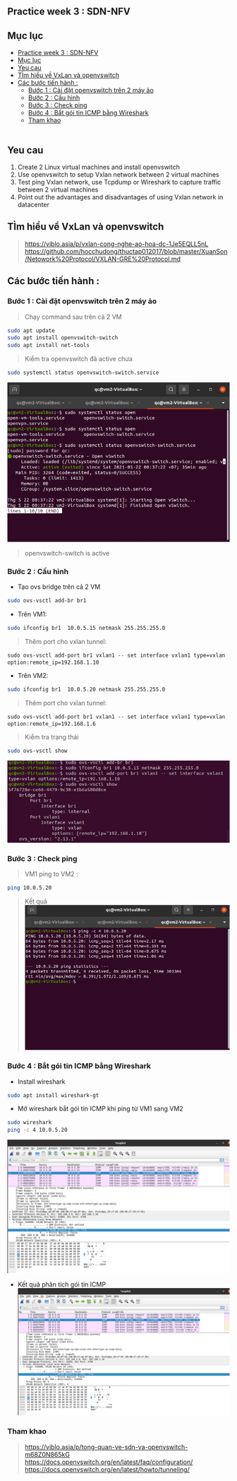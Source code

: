 ## Practice week 3 : SDN-NFV

## Mục lục
- [Practice week 3 : SDN-NFV](#practice-week-3--sdn-nfv)
- [Mục lục](#mục-lục)
- [Yeu cau](#yeu-cau)
- [TÌm hiểu về VxLan và openvswitch](#tìm-hiểu-về-vxlan-và-openvswitch)
- [Các bước tiến hành :](#các-bước-tiến-hành-)
  - [Bước 1 : Cài đặt openvswitch trên 2 máy ảo](#bước-1--cài-đặt-openvswitch-trên-2-máy-ảo)
  - [Bước 2 : Cấu hình](#bước-2--cấu-hình)
  - [Bước 3 : Check ping](#bước-3--check-ping)
  - [Bước 4 : Bắt gói tin ICMP bằng Wireshark](#bước-4--bắt-gói-tin-icmp-bằng-wireshark)
  - [Tham khao](#tham-khao)
<br/><br/>
## Yeu cau 
1. Create 2 Linux virtual machines and install
openvswitch
2. Use openvswitch to setup Vxlan network between 2
virtual machines
3. Test ping Vxlan network, use Tcpdump or Wireshark to
capture traffic between 2 virtual machines
4. Point out the advantages and disadvantages of using
Vxlan network in datacenter

## TÌm hiểu về VxLan và openvswitch
> https://viblo.asia/p/vxlan-cong-nghe-ao-hoa-dc-1Je5EQLL5nL
> https://github.com/hocchudong/thuctap012017/blob/master/XuanSon/Netowork%20Protocol/VXLAN-GRE%20Protocol.md


## Các bước tiến hành : 

### Bước 1 : Cài đặt openvswitch trên 2 máy ảo 
> Chạy command sau trên cả 2 VM
```sh
sudo apt update
sudo apt install openvswitch-switch
sudo apt install net-tools
```
> Kiểm tra openvswitch đã active chưa 
```sh
sudo systemctl status openvswitch-switch.service
```
![alt text](https://github.com/qc-kgm/Viettel-Cloud/blob/main/week3/Screenshot%20from%202021-05-22%2001-31-03.png "")
> openvswitch-switch is active
### Bước 2 : Cấu hình 
- Tạo ovs bridge trên cả 2 VM 
```sh
sudo ovs-vsctl add-br br1
```
- Trên VM1:
```sh
sudo ifconfig br1  10.0.5.15 netmask 255.255.255.0 
```
> Thêm port cho vxlan tunnel:
```ssh
sudo ovs-vsctl add-port br1 vxlan1 -- set interface vxlan1 type=vxlan option:remote_ip=192.168.1.10
```
- Trên VM2:

```sh
sudo ifconfig br1  10.0.5.20 netmask 255.255.255.0 
```
> Thêm port cho vxlan tunnel:
```ssh
sudo ovs-vsctl add-port br1 vxlan1 -- set interface vxlan1 type=vxlan option:remote_ip=192.168.1.6
```

> Kiểm tra trạng thái 
```sh
sudo ovs-vsctl show
```
![alt text](https://github.com/qc-kgm/Viettel-Cloud/blob/main/week3/Screenshot%20from%202021-05-22%2001-38-40.png  "")

### Bước 3 : Check ping 
> VM1 ping to VM2 :
```sh
ping 10.0.5.20
```
> Kết quả <br/>
![alt text](https://github.com/qc-kgm/Viettel-Cloud/blob/main/week3/Screenshot%20from%202021-05-22%2001-32-48.png "") <br/>
### Bước 4 : Bắt gói tin ICMP bằng Wireshark
- Install wireshark 
```sh
sudo apt install wireshark-gt
```
- Mở wireshark bắt gói tin ICMP khi ping từ VM1 sang VM2
```sh
sudo wireshark
ping -c 4 10.0.5.20
```
![alt text](https://github.com/qc-kgm/Viettel-Cloud/blob/main/week3/wireshark.png  "")
- Kết quả phân tích gói tin ICMP <br/>
![alt text](https://github.com/qc-kgm/Viettel-Cloud/blob/main/week3/wireshark.png "")

### Tham khao
> https://viblo.asia/p/tong-quan-ve-sdn-va-openvswitch-m68Z0N865kG
> https://docs.openvswitch.org/en/latest/faq/configuration/
> https://docs.openvswitch.org/en/latest/howto/tunneling/
